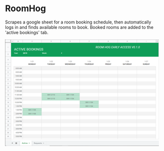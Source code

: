 # RoomHog

Scrapes a google sheet for a room booking schedule, then automatically logs in and finds available rooms to book. Booked rooms are added to the 'active bookings' tab.

![Google Sheet](https://raw.githubusercontent.com/NickHEE/RoomHog/master/ScreenShot1.PNG)

